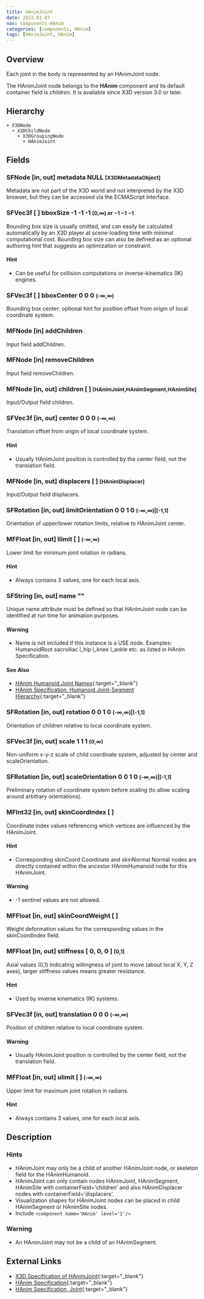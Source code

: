 ```yaml
---
title: HAnimJoint
date: 2022-01-07
nav: components-HAnim
categories: [components, HAnim]
tags: [HAnimJoint, HAnim]
---
```

<style>
.post h3 {
  word-spacing: 0.2em;
}
</style>

## Overview

Each joint in the body is represented by an HAnimJoint node.

The HAnimJoint node belongs to the **HAnim** component and its default container field is *children.* It is available since X3D version 3.0 or later.

## Hierarchy

```
+ X3DNode
  + X3DChildNode
    + X3DGroupingNode
      + HAnimJoint
```

## Fields

### SFNode [in, out] **metadata** NULL <small>[X3DMetadataObject]</small>

Metadata are not part of the X3D world and not interpreted by the X3D browser, but they can be accessed via the ECMAScript interface.

### SFVec3f [ ] **bboxSize** -1 -1 -1 <small>[0,∞) or −1 −1 −1</small>

Bounding box size is usually omitted, and can easily be calculated automatically by an X3D player at scene-loading time with minimal computational cost. Bounding box size can also be defined as an optional authoring hint that suggests an optimization or constraint.

#### Hint

- Can be useful for collision computations or inverse-kinematics (IK) engines.

### SFVec3f [ ] **bboxCenter** 0 0 0 <small>(-∞,∞)</small>

Bounding box center: optional hint for position offset from origin of local coordinate system.

### MFNode [in] **addChildren**

Input field addChildren.

### MFNode [in] **removeChildren**

Input field removeChildren.

### MFNode [in, out] **children** [ ] <small>[HAnimJoint,HAnimSegment,HAnimSite]</small>

Input/Output field children.

### SFVec3f [in, out] **center** 0 0 0 <small>(-∞,∞)</small>

Translation offset from origin of local coordinate system.

#### Hint

- Usually HAnimJoint position is controlled by the center field, not the translation field.

### MFNode [in, out] **displacers** [ ] <small>[HAnimDisplacer]</small>

Input/Output field displacers.

### SFRotation [in, out] **limitOrientation** 0 0 1 0 <small>(-∞,∞)|[-1,1]</small>

Orientation of upper/lower rotation limits, relative to HAnimJoint center.

### MFFloat [in, out] **llimit** [ ] <small>(-∞,∞)</small>

Lower limit for minimum joint rotation in radians.

#### Hint

- Always contains 3 values, one for each local axis.

### SFString [in, out] **name** ""

Unique name attribute must be defined so that HAnimJoint node can be identified at run time for animation purposes.

#### Warning

- Name is not included if this instance is a USE node. Examples: HumanoidRoot sacroiliac l_hip l_knee l_ankle etc. as listed in HAnim Specification.

#### See Also

- [HAnim Humanoid Joint Names](https://www.web3d.org/x3d/content/examples/Basic/HumanoidAnimation/tables/HAnimJointNames19774V1.0.txt){:target="_blank"}
- [HAnim Specification, Humanoid Joint-Segment Hierarchy](https://www.web3d.org/documents/specifications/19774-1/V2.0/HAnim/concepts.html#Hierarchy){:target="_blank"}

### SFRotation [in, out] **rotation** 0 0 1 0 <small>(-∞,∞)|[-1,1]</small>

Orientation of children relative to local coordinate system.

### SFVec3f [in, out] **scale** 1 1 1 <small>(0,∞)</small>

Non-uniform x-y-z scale of child coordinate system, adjusted by center and scaleOrientation.

### SFRotation [in, out] **scaleOrientation** 0 0 1 0 <small>(-∞,∞)|[-1,1]</small>

Preliminary rotation of coordinate system before scaling (to allow scaling around arbitrary orientations).

### MFInt32 [in, out] **skinCoordIndex** [ ]

Coordinate index values referencing which vertices are influenced by the HAnimJoint.

#### Hint

- Corresponding skinCoord Coordinate and skinNormal Normal nodes are directly contained within the ancestor HAnimHumanoid node for this HAnimJoint.

#### Warning

- -1 sentinel values are not allowed.

### MFFloat [in, out] **skinCoordWeight** [ ]

Weight deformation values for the corresponding values in the skinCoordIndex field.

### MFFloat [in, out] **stiffness** [ 0, 0, 0 ] <small>[0,1]</small>

Axial values (0,1) indicating willingness of joint to move (about local X, Y, Z axes), larger stiffness values means greater resistance.

#### Hint

- Used by inverse kinematics (IK) systems.

### SFVec3f [in, out] **translation** 0 0 0 <small>(-∞,∞)</small>

Position of children relative to local coordinate system.

#### Warning

- Usually HAnimJoint position is controlled by the center field, not the translation field.

### MFFloat [in, out] **ulimit** [ ] <small>(-∞,∞)</small>

Upper limit for maximum joint rotation in radians.

#### Hint

- Always contains 3 values, one for each local axis.

## Description

### Hints

- HAnimJoint may only be a child of another HAnimJoint node, or skeleton field for the HAnimHumanoid.
- HAnimJoint can only contain nodes HAnimJoint, HAnimSegment, HAnimSite with containerField='children' and also HAnimDisplacer nodes with containerField='displacers'.
- Visualization shapes for HAnimJoint nodes can be placed in child HAnimSegment or HAnimSite nodes.
- Include `<component name='HAnim' level='1'/>`

### Warning

- An HAnimJoint may not be a child of an HAnimSegment.

## External Links

- [X3D Specification of HAnimJoint](https://www.web3d.org/documents/specifications/19775-1/V4.0/Part01/components/hanim.html#HAnimJoint){:target="_blank"}
- [HAnim Specification](https://www.web3d.org/documents/specifications/19774-1/V2.0/HAnim/HAnimArchitecture.html){:target="_blank"}
- [HAnim Specification, Joint](https://www.web3d.org/documents/specifications/19774-1/V2.0/HAnim/ObjectInterfaces.html#Joint){:target="_blank"}
